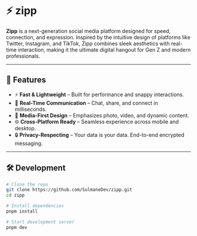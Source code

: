 # ⚡ zipp


**Zipp** is a next-generation social media platform designed for speed, connection, and expression. Inspired by the intuitive design of platforms like Twitter, Instagram, and TikTok, Zipp combines sleek aesthetics with real-time interaction, making it the ultimate digital hangout for Gen Z and modern professionals.

---

## 🚀 Features

- ⚡ **Fast & Lightweight** – Built for performance and snappy interactions.
- 💬 **Real-Time Communication** – Chat, share, and connect in milliseconds.
- 📸 **Media-First Design** – Emphasizes photo, video, and dynamic content.
- 🌐 **Cross-Platform Ready** – Seamless experience across mobile and desktop.
- 🔒 **Privacy-Respecting** – Your data is your data. End-to-end encrypted messaging.

---

## 🛠️ Development

```bash
# Clone the repo
git clone https://github.com/SulmaneDev/zipp.git
cd zipp

# Install dependencies
pnpm install

# Start development server
pnpm dev
